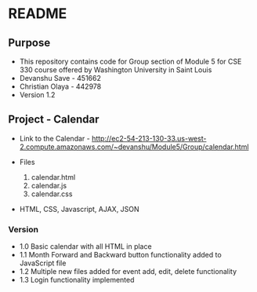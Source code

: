 # README #

## Purpose ##

* This repository contains code for Group section of Module 5 for CSE 330 course offered by Washington University in Saint Louis
* Devanshu Save - 451662
* Christian Olaya - 442978
* Version 1.2

## Project - Calendar ##

* Link to the Calendar - http://ec2-54-213-130-33.us-west-2.compute.amazonaws.com/~devanshu/Module5/Group/calendar.html
* Files
	1. calendar.html
	2. calendar.js
	3. calendar.css

* HTML, CSS, Javascript, AJAX, JSON


### Version ###

* 1.0 Basic calendar with all HTML in place
* 1.1 Month Forward and Backward button functionality added to JavaScript file
* 1.2 Multiple new files added for event add, edit, delete functionality
* 1.3 Login functionality implemented

